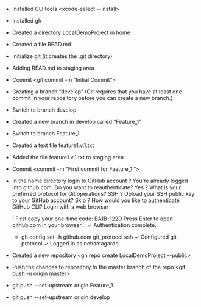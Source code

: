 * Installed CLI tools <xcode-select --install>
* Installed gh <brew instal gh>
* Created a directory LocalDemoProject in home <mkdir LocalDemoProject>
* Created a file READ.md <touch READ.md>
* Initialize git <git init> (it creates the .git directory)
* Adding READ.md to staging area <git add READ.md>
* Commit <git commit -m “Initial Commit”>
* Creating a branch “develop” <git branch develop> (Git requires that you have at least one commit in your repository before you can create a new branch.)
* Switch to branch develop <git checkout develop>
* Created a new branch in develop called “Feature_1” <git branch Feature_1>
* Switch to branch Feature_1 <git checkout Feature_1>
* Created a text file feature1.v.1.txt <vim feature1.v.1.txt>
* Added the file feature1.v.1.txt to staging area <git add feature1.v.1.txt>
* Commit <commit -m "First commit for Faeture_1.”>
* In the home directory login to GitHub account <gh auth login>
	? You're already logged into github.com. Do you want to 					reauthenticate? Yes
	? What is your preferred protocol for Git operations? SSH
	? Upload your SSH public key to your GitHub account? Skip
	? How would you like to authenticate GitHub CLI? Login with a web 			browser

	! First copy your one-time code: BA1B-122D
	Press Enter to open github.com in your browser...
	✓ Authentication complete.
	- gh config set -h github.com git_protocol ssh
	✓ Configured git protocol
	✓ Logged in as nehamagarde
* Created a new repository <gh repo create LocalDemoProject --public>
* Push the changes to repository to the master branch of the repo <git push -u origin master>
* git push --set-upstream origin Feature_1
* git push --set-upstream origin develop
